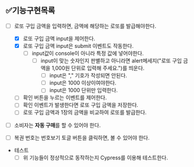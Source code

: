 ## ✅기능구현목록

- [ ] 로또 구입 금액을 입력하면, 금액에 해당하는 로또를 발급해야한다.
  - [x] 로또 구입 금액 input을 제어한다.
  - [x] 로또 구입 금액 input은 submit 이벤트도 작동한다.
    - [ ] input값이 console이 아니라 특정 값에 넣어야한다.
      - [ ] input이 맞는 숫자인지 판별하고 아니라면 alert메세지("로또 구입 금액을 1,000원 단위로 입력해 주세요.")를 띄운다. 
        - [ ] input은 "," 기호가 작성되면 안된다.
        - [ ] input은 1000 이상이여야한다.
        - [ ] input은 1000 단위만 입력한다.

  - [ ] 확인 버튼을 누르는 이벤트를 제어한다.
  - [ ] 확인 이벤트가 발생한다면 로또 구입 금액을 저장한다.
  - [ ] 로또 구입 금액과 1장의 금액을 비교하여 로또를 발급한다.
- [ ] 소비자는 **자동 구매**를 할 수 있어야 한다.
- [ ] 복권 번호는 번호보기 토글 버튼을 클릭하면, 볼 수 있어야 한다.


- 테스트
  - [ ] 위 기능들이 정상적으로 동작하는지 Cypress를 이용해 테스트한다.